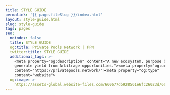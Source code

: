 ```yaml
---
title: STYLE GUIDE
permalink: '{{ page.fileSlug }}/index.html'
layout: style-guide.html
slug: style-guide
tags: pages
seo:
  noindex: false
  title: STYLE GUIDE
  og:title: Private Pools Network | PPN
  twitter:title: STYLE GUIDE
  additional_tags: >-
    <meta property="og:description" content="A new ecosystem, purpose built to
    generate yield from Arbitrage opportunities."><meta property="og:url"
    content="https://privatepools.network/"><meta property="og:type"
    content="website">
  og:image: >-
    https://assets-global.website-files.com/660677db928561e6fc26023d/6613df3c53686dbf21ed7d3d_opengraph.jpg
---
```



